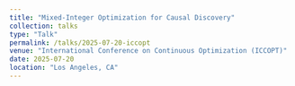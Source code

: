 ```yaml
---
title: "Mixed-Integer Optimization for Causal Discovery"
collection: talks
type: "Talk"
permalink: /talks/2025-07-20-iccopt
venue: "International Conference on Continuous Optimization (ICCOPT)"
date: 2025-07-20
location: "Los Angeles, CA"
---
```


